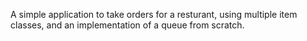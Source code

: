  A simple application to take orders for a resturant, using multiple item classes, and an implementation of a queue from scratch. 
